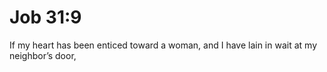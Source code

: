 # Job 31:9

If my heart has been enticed toward a woman, and I have lain in wait at my neighbor’s door,

